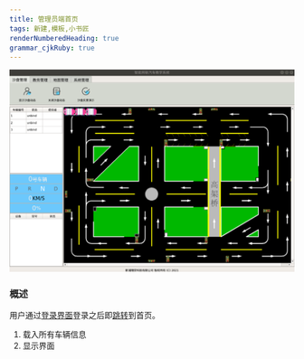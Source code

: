 ```yaml
---
title: 管理员端首页 
tags: 新建,模板,小书匠
renderNumberedHeading: true
grammar_cjkRuby: true
---
```

![管理员端首页](./images/管理员端首页.png)
### 概述
用户通过[登录界面](http://192.168.10.106:8080/project/3?p=249)登录之后即[跳转](http://192.168.10.106:8080/project/3?p=295)到首页。
1. 载入所有车辆信息
2. 显示界面